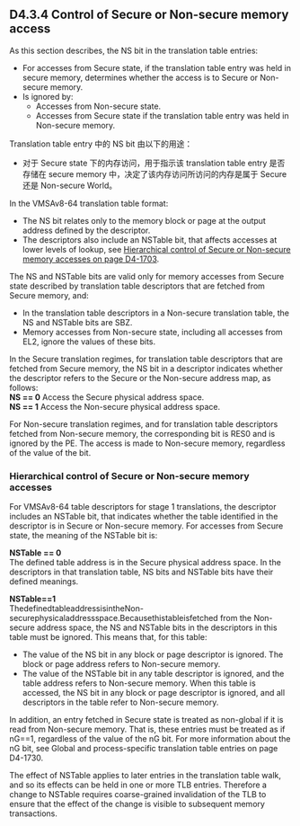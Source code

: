 ## D4.3.4 Control of Secure or Non-secure memory access

As this section describes, the NS bit in the translation table entries:
* For accesses from Secure state, if the translation table entry was held in secure memory, determines whether the access is to Secure or Non-secure memory.
* Is ignored by:
   - Accesses from Non-secure state.
   - Accesses from Secure state if the translation table entry was held in Non-secure memory.

Translation table entry 中的 NS bit 由以下的用途：
* 对于 Secure state 下的内存访问，用于指示该 translation table entry 是否存储在 secure memory 中，决定了该内存访问所访问的内存是属于 Secure 还是 Non-secure World。

In the VMSAv8-64 translation table format:
* The NS bit relates only to the memory block or page at the output address defined by the descriptor.
* The descriptors also include an NSTable bit, that affects accesses at lower levels of lookup, see [Hierarchical control of Secure or Non-secure memory accesses on page D4-1703](#).

The NS and NSTable bits are valid only for memory accesses from Secure state described by translation table descriptors that are fetched from Secure memory, and:
* In the translation table descriptors in a Non-secure translation table, the NS and NSTable bits are SBZ.
* Memory accesses from Non-secure state, including all accesses from EL2, ignore the values of these bits.

In the Secure translation regimes, for translation table descriptors that are fetched from Secure memory, the NS bit in a descriptor indicates whether the descriptor refers to the Secure or the Non-secure address map, as follows:  
**NS == 0** Access the Secure physical address space.  
**NS == 1** Access the Non-secure physical address space.  

For Non-secure translation regimes, and for translation table descriptors fetched from Non-secure memory, the corresponding bit is RES0 and is ignored by the PE. The access is made to Non-secure memory, regardless of the value of the bit.

### Hierarchical control of Secure or Non-secure memory accesses

For VMSAv8-64 table descriptors for stage 1 translations, the descriptor includes an NSTable bit, that indicates whether the table identified in the descriptor is in Secure or Non-secure memory. For accesses from Secure state, the meaning of the NSTable bit is:

**NSTable == 0**  
The defined table address is in the Secure physical address space. In the descriptors in that translation table, NS bits and NSTable bits have their defined meanings.

**NSTable==1**  
ThedefinedtableaddressisintheNon-securephysicaladdressspace.Becausethistableisfetched from the Non-secure address space, the NS and NSTable bits in the descriptors in this table must be ignored. This means that, for this table:
* The value of the NS bit in any block or page descriptor is ignored. The block or page address refers to Non-secure memory.
* The value of the NSTable bit in any table descriptor is ignored, and the table address refers to Non-secure memory. When this table is accessed, the NS bit in any block or page descriptor is ignored, and all descriptors in the table refer to Non-secure memory.

In addition, an entry fetched in Secure state is treated as non-global if it is read from Non-secure memory. That is, these entries must be treated as if nG==1, regardless of the value of the nG bit. For more information about the nG bit, see Global and process-specific translation table entries on page D4-1730.

The effect of NSTable applies to later entries in the translation table walk, and so its effects can be held in one or more TLB entries. Therefore a change to NSTable requires coarse-grained invalidation of the TLB to ensure that the effect of the change is visible to subsequent memory transactions.